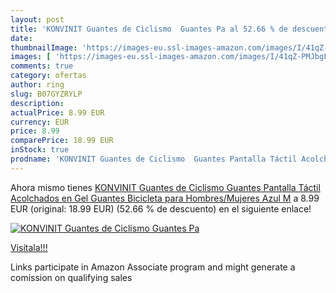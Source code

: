 ```yaml
---
layout: post
title: 'KONVINIT Guantes de Ciclismo  Guantes Pa al 52.66 % de descuento'
date: 
thumbnailImage: 'https://images-eu.ssl-images-amazon.com/images/I/41qZ-PMJbgL._SL200_.jpg'
images: [ 'https://images-eu.ssl-images-amazon.com/images/I/41qZ-PMJbgL._SL200_.jpg' ]
comments: true
category: ofertas
author: ring
slug: B07GYZRYLP
description:
actualPrice: 8.99 EUR
currency: EUR
price: 8.99
comparePrice: 18.99 EUR
inStock: true
prodname: 'KONVINIT Guantes de Ciclismo  Guantes Pantalla Táctil Acolchados en Gel Guantes Bicicleta para Hombres/Mujeres Azul M'
---
```


Ahora mismo tienes [KONVINIT Guantes de Ciclismo  Guantes Pantalla Táctil Acolchados en Gel Guantes Bicicleta para Hombres/Mujeres Azul M](https://www.amazon.es/dp/B07GYZRYLP/?tag=tolees-21) a 8.99 EUR (original: 18.99 EUR) (52.66 %  de descuento) en el siguiente enlace!

[![KONVINIT Guantes de Ciclismo  Guantes Pa](https://images-eu.ssl-images-amazon.com/images/I/41qZ-PMJbgL._SL200_.jpg)](https://www.amazon.es/dp/B07GYZRYLP/?tag=tolees-21)

[Visítala!!!](https://www.amazon.es/dp/B07GYZRYLP/?tag=tolees-21)

Links participate in Amazon Associate program and might generate a comission on qualifying sales
